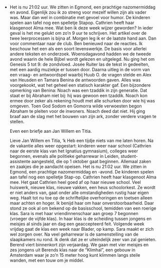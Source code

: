 - Het is nu 21:02 uur. We zitten in Egmond, een prachtige nazomermiddag en avond. Eigenlijk zou ik zo streng voor mezelf willen zijn als vader was. Maar dan wel in combinatie met gevoel voor humor. De kinderen spelen aan tafel nog een spelletje Stapop. Cathrien heeft haar klasgenoot Alma mee. Wat ben ik deze week wijzer geworden? In ieder geval is het me gelukt om zo’n 9 uur te schrijven. Het artikel over de twee leerprocessen is bijna af. Morgen leg ik er de laatste hand aan. Dan voor commentaar naar de club. Ben benieuwd naar de reacties. Ik beschouw het een als een soort levenswerkje. De basis voor allerlei andere teksten en onderzoek. Woensdagavond hadden we de tweede avond waarin de hele Bijbel wordt gelezen en uitgelegd. Nu ging het om Genesis 5 tot 9: de zondvloed. Josée Ruiter las de tekst in gedeelten, met een aardig muziekje er tussen door. Daarna uitleg in de vorm van een vraag- en antwoordspel waarbij Huub O. de vragen stelde en Alex van Heusden en Tamara Benina de antwoorden gaven. Alles was voorgekookt, wat het geheel een statisch karakter gaf. Een bijzondere opmerking van Benina: Noach was een tzaddik in zijn generatie. Dat staat er bij Abraham niet bij: hij was gewoon een tzaddik. Noach kon ermee door zeker als rekening houdt met alle schurken door wie hij was omgeven. Toen God Sodom en Gomorra wilde verwoesten begon Abraham te pleiten voor de inwoners. Noach deed dat niet. Hij ging braaf aan de slag met het bouwen van zijn ark, zonder verdere vragen te stellen.
  
  Even een briefje aan Jan Willem en Titia.
  
  Lieve Jan Willem en Titia,
  ‘k Heb een tijdje niets van me laten horen. Na de vakantie alles weer opgestart: kinderen weer naar school (Cathrien naar de eerste klas van het Ignatius gymnasium), colleges weer begonnen, evenals alle politieke geharrewar in Leiden, student-assistente aangesteld, die op 1 oktober gaat beginnen. Allemaal zaken en zaakjes die je aandacht opeisen. Het is nu 21:02 uur. We zitten in Egmond, een prachtige nazomermiddag en -avond. De kinderen spelen aan tafel nog een spelletje Stap-op. Cathrien heeft haar klasgenoot Alma mee. Het gaat Cathrien heel goed af op haar nieuwe school. Veel huiswerk, nieuwe klas, nieuwe vakken, een heus schoolorkest. Ze wordt er niet anders van, gaat onder alle omstandigheden rustig haar eigen weg. Haalt tot nu toe op de schriftelijke overhoringen en toetsen alleen maar achten en hoger. Ik benijd haar om haar onverstoorbaarheid. Daar stond ze ook al om bekend op de basisschool, temidden van een roerige klas. Sara is met haar vriendinnenschaar aan groep 7 begonnen (vroeger de vijfde klas). In haar klas is de scheiding tussen jongens en meisjes al sinds jaar en dag een geaccepteerd feit. Volgende week vrijdag gaat de klas een week naar Blader, op kamp. Sara maakt er zich wel zorgen over. Na veel geharrewar is de samenstelling van de slaapkamers nu rond. Ik denk dat ze er uiteindelijk zeer van zal genieten. Berend viert binnenkort zijn verjaardag. We gaan met vier meisjes en zes jongens uit Berends klas naar de “Klimhal”, een gebouw in Amsterdam waar je zo’n 15 meter hoog kunt klimmen langs steile wanden, met een touw om je middel.